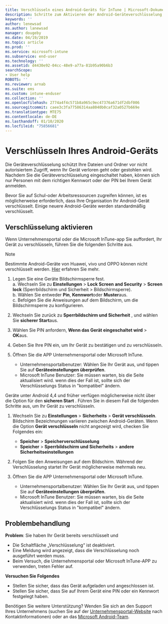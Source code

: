 ```yaml
---
title: Verschlüsseln eines Android-Geräts für InTune | Microsoft-Dokumentation
description: Schritte zum Aktivieren der Android-Geräteverschlüsselung, wenn dies für InTune erforderlich ist
keywords: ''
author: lenewsad
ms.author: lanewsad
manager: dougeby
ms.date: 04/19/2019
ms.topic: article
ms.prod: ''
ms.service: microsoft-intune
ms.subservice: end-user
ms.technology: ''
ms.assetid: d4430e92-04cc-48e9-a77a-81b95a90b6b3
searchScope:
- User help
ROBOTS: ''
ms.reviewer: arnab
ms.suite: ems
ms.custom: intune-enduser
ms.collection: ''
ms.openlocfilehash: 2774a4f4c571b8a965c9ec47376a671df2dbf006
ms.sourcegitcommit: caee3c3fa77586314aa8040b0caf32a0527b669e
ms.translationtype: MTE75
ms.contentlocale: de-DE
ms.lasthandoff: 01/10/2020
ms.locfileid: "75856681"
---
```

# <a name="encrypting-your-android-device"></a>Verschlüsseln Ihres Android-Geräts

Die Geräteverschlüsselung schützt Ihre Dateien und Ordner vor nicht autorisiertem Zugriff, wenn Ihr Gerät verloren geht oder gestohlen wird. Nachdem Sie die Geräteverschlüsselung eingeschaltet haben, können sich nur Personen mit dem richtigen Kennwort oder der PIN bei Ihrem Gerät anmelden. 

Bevor Sie auf Schul-oder Arbeitsressourcen zugreifen können, ist es möglicherweise erforderlich, dass Ihre Organisation Ihr Android-Gerät verschlüsselt. Einige neuere Android-Geräte werden standardmäßig verschlüsselt.  

## <a name="turn-on-encryption"></a>Verschlüsselung aktivieren

Wenn Unternehmensportal oder die Microsoft InTune-app Sie auffordert, Ihr Gerät zu verschlüsseln, führen Sie die folgenden Schritte aus. 

> [!Note]
> Bestimmte Android-Geräte von Huawei, vivo und OPPO können nicht verschlüsselt werden. [Hier](your-device-appears-encrypted-but-cp-says-otherwise-android.md) erfahren Sie mehr.  

1. Legen Sie eine Geräte Bildschirmsperre fest.  
    a. Wechseln Sie zu **Einstellungen** > **Lock Screen and Security** > **Screen lock** (Sperrbildschirm und Sicherheit > Bildschirmsperre).  
    b. Wählen Sie entweder **Pin**, **Kennwort**oder **Muster**aus.  
    c. Befolgen Sie die Anweisungen auf dem Bildschirm, um die Bildschirmsperre zu konfigurieren.  

2. Wechseln Sie zurück zu **Sperrbildschirm und Sicherheit** , und wählen Sie **sicherer Start**aus.
3. Wählen Sie PIN anfordern, **Wenn das Gerät eingeschaltet wird** > **OK**aus.
4. Geben Sie Ihre PIN ein, um Ihr Gerät zu bestätigen und zu verschlüsseln.
5. Öffnen Sie die APP Unternehmensportal oder Microsoft InTune.
    * Unternehmensportalbenutzer: Wählen Sie Ihr Gerät aus, und tippen Sie auf **Geräteeinstellungen überprüfen**. 
    * Microsoft InTune Benutzer: Sie müssen warten, bis die Seite aktualisiert wird. wenn dies der Fall ist, sollte sich der Verschlüsselungs Status in "kompatibel" ändern.  

Geräte unter Android 4,4 und früher verfügen möglicherweise nicht über die Option für den **sicheren Start** . Führen Sie in diesem Fall die folgenden Schritte aus, um Ihr Gerät zu verschlüsseln.

1. Wechseln Sie zu **Einstellungen** > **Sicherheits** > **Gerät verschlüsseln**. Bildschirm Bezeichnungen variieren zwischen Android-Geräten. Wenn die Option **Gerät verschlüsseln** nicht angezeigt wird, checken Sie Folgendes ein:
    * **Speicher** > **Speicherverschlüsselung**
    * **Speicher** > **Sperrbildschirm und Sicherheits** > **andere Sicherheitseinstellungen** 

2. Folgen Sie den Anweisungen auf dem Bildschirm. Während der Verschlüsselung startet Ihr Gerät möglicherweise mehrmals neu.
3. Öffnen Sie die APP Unternehmensportal oder Microsoft InTune.
    * Unternehmensportalbenutzer: Wählen Sie Ihr Gerät aus, und tippen Sie auf **Geräteeinstellungen überprüfen**.  
    * Microsoft InTune Benutzer: Sie müssen warten, bis die Seite aktualisiert wird. wenn dies der Fall ist, sollte sich der Verschlüsselungs Status in "kompatibel" ändern.

## <a name="troubleshoot"></a>Problembehandlung  
**Problem**: Sie haben Ihr Gerät bereits verschlüsselt und

- Die Schaltfläche „Verschlüsselung“ ist deaktiviert.
- Eine Meldung wird angezeigt, dass die Verschlüsselung noch ausgeführt werden muss.
- Beim Versuch, die Unternehmensportal oder Microsoft InTune-APP zu verwenden, treten Fehler auf.

**Versuchen Sie Folgendes**

- Stellen Sie sicher, dass das Gerät aufgeladen und angeschlossen ist.  
- Stellen Sie sicher, dass Sie auf Ihrem Gerät eine PIN oder ein Kennwort festgelegt haben.  

Benötigen Sie weitere Unterstützung? Wenden Sie sich an den Support Ihres Unternehmens (suchen Sie auf der [Unternehmensportal-Website](https://go.microsoft.com/fwlink/?linkid=2010980) nach Kontaktinformationen) oder an das <a href="mailto:wintunedroidfbk@microsoft.com?subject=I'm having trouble with encryption on my Android device&body=Describe the issue you're experiencing here.">Microsoft Android-Team</a>.  
